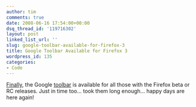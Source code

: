 ```yaml
---
author: tim
comments: true
date: 2008-06-16 17:54:00+00:00
dsq_thread_id: '119716302'
layout: post
linked_list_url: ''
slug: google-toolbar-available-for-firefox-3
title: Google Toolbar Available for Firefox 3
wordpress_id: 135
categories:
- Code
---
```


[Finally](http://blogoscoped.com/archive/2008-06-16.html#n62), the Google
[toolbar](http://toolbar.google.com/) is available for all those with the
Firefox beta or RC releases. Just in time too... took them long enough...
happy days are here again!

